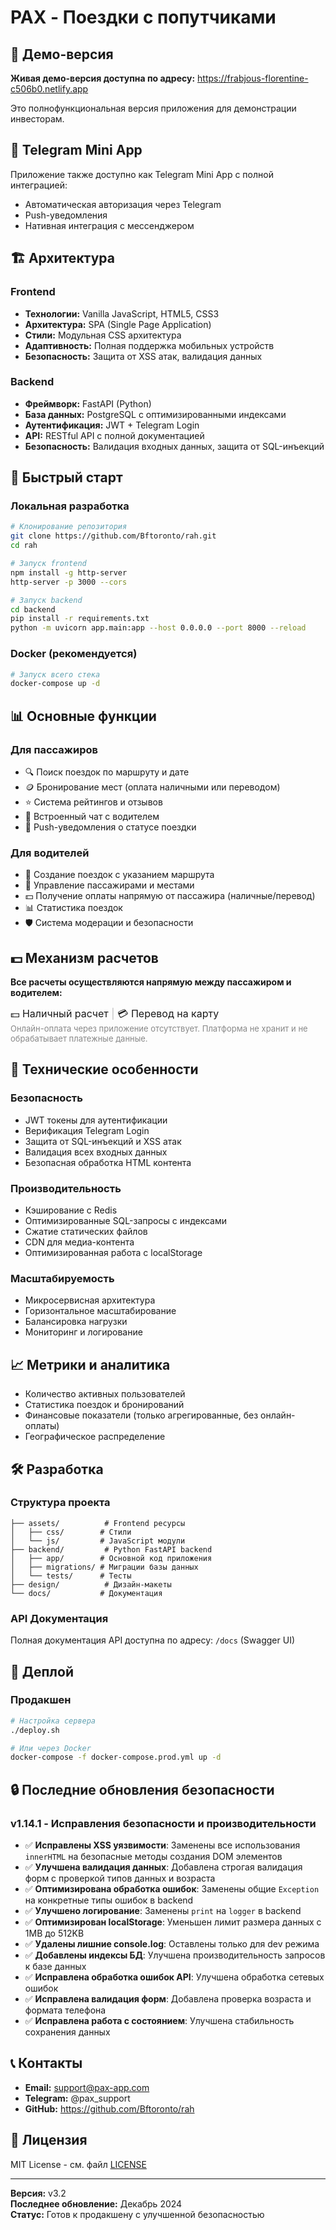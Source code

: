 # PAX - Поездки с попутчиками

## 🚀 Демо-версия

**Живая демо-версия доступна по адресу:** https://frabjous-florentine-c506b0.netlify.app

Это полнофункциональная версия приложения для демонстрации инвесторам.

## 📱 Telegram Mini App

Приложение также доступно как Telegram Mini App с полной интеграцией:
- Автоматическая авторизация через Telegram
- Push-уведомления
- Нативная интеграция с мессенджером

## 🏗️ Архитектура

### Frontend
- **Технологии:** Vanilla JavaScript, HTML5, CSS3
- **Архитектура:** SPA (Single Page Application)
- **Стили:** Модульная CSS архитектура
- **Адаптивность:** Полная поддержка мобильных устройств
- **Безопасность:** Защита от XSS атак, валидация данных

### Backend
- **Фреймворк:** FastAPI (Python)
- **База данных:** PostgreSQL с оптимизированными индексами
- **Аутентификация:** JWT + Telegram Login
- **API:** RESTful API с полной документацией
- **Безопасность:** Валидация входных данных, защита от SQL-инъекций

## 🚀 Быстрый старт

### Локальная разработка
```bash
# Клонирование репозитория
git clone https://github.com/Bftoronto/rah.git
cd rah

# Запуск frontend
npm install -g http-server
http-server -p 3000 --cors

# Запуск backend
cd backend
pip install -r requirements.txt
python -m uvicorn app.main:app --host 0.0.0.0 --port 8000 --reload
```

### Docker (рекомендуется)
```bash
# Запуск всего стека
docker-compose up -d
```

## 📊 Основные функции

### Для пассажиров
- 🔍 Поиск поездок по маршруту и дате
- 🪙 Бронирование мест (оплата наличными или переводом)
- ⭐ Система рейтингов и отзывов
- 💬 Встроенный чат с водителем
- 🔔 Push-уведомления о статусе поездки

### Для водителей
- 🚗 Создание поездок с указанием маршрута
- 👥 Управление пассажирами и местами
- 💵 Получение оплаты напрямую от пассажира (наличные/перевод)
- 📊 Статистика поездок
- 🛡️ Система модерации и безопасности

## 💵 Механизм расчетов

**Все расчеты осуществляются напрямую между пассажиром и водителем:**

<div aria-label="Способы оплаты" style="font-size:16px;">
  <span role="img" aria-label="наличные">💵</span> Наличный расчет <span style="color:#bbb;">|</span> <span role="img" aria-label="перевод на карту">💳</span> Перевод на карту
</div>
<span style="font-size:13px;color:#888;">Онлайн-оплата через приложение отсутствует. Платформа не хранит и не обрабатывает платежные данные.</span>

## 🔧 Технические особенности

### Безопасность
- JWT токены для аутентификации
- Верификация Telegram Login
- Защита от SQL-инъекций и XSS атак
- Валидация всех входных данных
- Безопасная обработка HTML контента

### Производительность
- Кэширование с Redis
- Оптимизированные SQL-запросы с индексами
- Сжатие статических файлов
- CDN для медиа-контента
- Оптимизированная работа с localStorage

### Масштабируемость
- Микросервисная архитектура
- Горизонтальное масштабирование
- Балансировка нагрузки
- Мониторинг и логирование

## 📈 Метрики и аналитика

- Количество активных пользователей
- Статистика поездок и бронирований
- Финансовые показатели (только агрегированные, без онлайн-оплаты)
- Географическое распределение

## 🛠️ Разработка

### Структура проекта
```
├── assets/          # Frontend ресурсы
│   ├── css/        # Стили
│   └── js/         # JavaScript модули
├── backend/         # Python FastAPI backend
│   ├── app/        # Основной код приложения
│   ├── migrations/ # Миграции базы данных
│   └── tests/      # Тесты
├── design/          # Дизайн-макеты
└── docs/           # Документация
```

### API Документация
Полная документация API доступна по адресу: `/docs` (Swagger UI)

## 🚀 Деплой



### Продакшен
```bash
# Настройка сервера
./deploy.sh

# Или через Docker
docker-compose -f docker-compose.prod.yml up -d
```

## 🔒 Последние обновления безопасности

### v1.14.1 - Исправления безопасности и производительности
- ✅ **Исправлены XSS уязвимости**: Заменены все использования `innerHTML` на безопасные методы создания DOM элементов
- ✅ **Улучшена валидация данных**: Добавлена строгая валидация форм с проверкой типов данных и возраста
- ✅ **Оптимизирована обработка ошибок**: Заменены общие `Exception` на конкретные типы ошибок в backend
- ✅ **Улучшено логирование**: Заменены `print` на `logger` в backend
- ✅ **Оптимизирован localStorage**: Уменьшен лимит размера данных с 1MB до 512KB
- ✅ **Удалены лишние console.log**: Оставлены только для dev режима
- ✅ **Добавлены индексы БД**: Улучшена производительность запросов к базе данных
- ✅ **Исправлена обработка ошибок API**: Улучшена обработка сетевых ошибок
- ✅ **Исправлена валидация форм**: Добавлена проверка возраста и формата телефона
- ✅ **Исправлена работа с состоянием**: Улучшена стабильность сохранения данных

## 📞 Контакты

- **Email:** support@pax-app.com
- **Telegram:** @pax_support
- **GitHub:** https://github.com/Bftoronto/rah

## 📄 Лицензия

MIT License - см. файл [LICENSE](LICENSE)

---

**Версия:** v3.2  
**Последнее обновление:** Декабрь 2024  
**Статус:** Готов к продакшену с улучшенной безопасностью